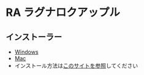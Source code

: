 # RA ラグナロクアップル

## インストーラー

- <a href = "./dist/RA%20Setup%201.0.0.exe" target="_blank">Windows</a>
- <a href = "./dist/RA-1.0.0.dmg" target="_blank">Mac</a>
- インストール方法は<a href = "https://voicevox.hiroshiba.jp/how_to_use/" target="_blank">このサイトを参照</a>してください